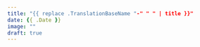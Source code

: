 ```yaml
---
title: "{{ replace .TranslationBaseName "-" " " | title }}"
date: {{ .Date }}
image: ""
draft: true
---
```

